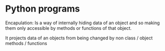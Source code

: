 # Python programs


Encapulation: Is a way of internally hiding data of an object and so making them only accessible by methods or functions of that object.

It projects data of an objects from being changed by non class / object methods / functions
